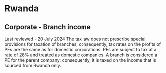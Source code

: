 # Rwanda
## Corporate - Branch income
Last reviewed - 20 July 2024
The tax law does not prescribe special provisions for taxation of branches; consequently, tax rates on the profits of PEs are the same as for domestic corporations. PEs are subject to tax at a rate of 28% and treated as domestic companies.
A branch is considered a PE for the parent company; consequently, it is taxed on the income that is sourced from Rwanda only.
